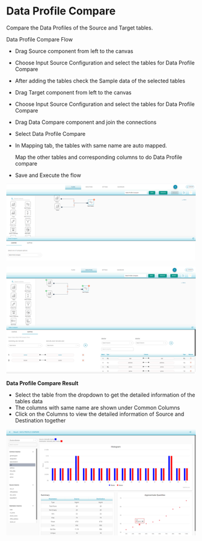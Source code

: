 # Data Profile Compare

Compare the Data Profiles of the Source and Target tables.

Data Profile Compare Flow

* Drag Source component from left to the canvas
* Choose Input Source Configuration and select the tables for Data Profile Compare
* After adding the tables check the Sample data of the selected tables 
* Drag Target component from left to the canvas
* Choose Input Source Configuration and select the tables for Data Profile Compare
* Drag Data Compare component and join the connections 
* Select Data Profile Compare 
* In Mapping tab, the tables with same name are auto mapped. 

  Map the other tables and corresponding columns to do Data Profile compare 

* Save and Execute the flow



![Data Profile Compare](../../../.gitbook/assets/dpc%20%281%29.png)





![ Data Profile Compare Mapping](../../../.gitbook/assets/dpc_mapping.png)



**Data Profile Compare Result**

* Select the table from the dropdown to get the detailed information of the tables data
* The columns with same name are shown under Common Columns
* Click on the Columns to view the detailed information of Source and Destination together

![Data Profile Compare Result](../../../.gitbook/assets/image%20%2827%29.png)





 
